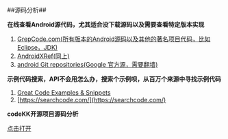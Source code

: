 ##源码分析##

**在线查看Android源代码，尤其适合没下载源码以及需要查看特定版本实现**

1. [GrepCode.com(所有版本的Android源码以及其他的著名项目代码，比如Eclipse，JDK)](http://grepcode.com/)
2. [AndroidXRef(同上)](http://androidxref.com/)
3. [android Git repositories(Google 官方源，需要翻墙)](https://android.googlesource.com/?format=HTML)


**示例代码搜索，API不会用怎么办，搜索个示例呗，从百万个来源中寻找示例代码**

1. [Great Code Examples & Snippets](http://www.codota.com/)
2. [https://searchcode.com/](https://searchcode.com/)

**codeKK开源项目源码分析**

[点击打开](http://a.codekk.com/)


